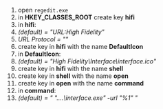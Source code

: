 1. open `regedit.exe`
2. in **HKEY_CLASSES_ROOT** create key **hifi**
3. in **hifi**:
4. _(default) = "URL:High Fidelity"_
5. _URL Protocol = ""_
6. create key in **hifi** with the name **DefaultIcon**
7. in **DefaultIcon**:
8. _(default) = "High Fidelity\Interface\interface.ico"_
9. create key in **hifi** with the name **shell**
10. create key in **shell** with the name **open**
11. create key in **open** with the name **command**
12. in **command**:
13. _(default) = " "....\interface.exe" -url "%1" "_